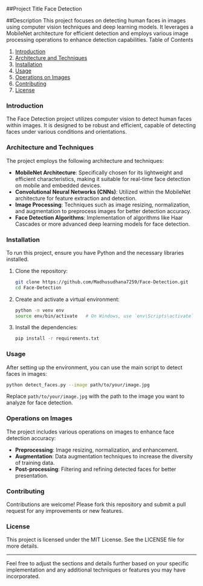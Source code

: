 ##Project Title
Face Detection

##Description
This project focuses on detecting human faces in images using computer vision techniques and deep learning models. It leverages a MobileNet architecture for efficient detection and employs various image processing operations to enhance detection capabilities.
Table of Contents
1. [Introduction](#introduction)
2. [Architecture and Techniques](#architecture-and-techniques)
3. [Installation](#installation)
4. [Usage](#usage)
5. [Operations on Images](#operations-on-images)
6. [Contributing](#contributing)
7. [License](#license)

### Introduction
The Face Detection project utilizes computer vision to detect human faces within images. It is designed to be robust and efficient, capable of detecting faces under various conditions and orientations.

### Architecture and Techniques
The project employs the following architecture and techniques:
- **MobileNet Architecture**: Specifically chosen for its lightweight and efficient characteristics, making it suitable for real-time face detection on mobile and embedded devices.
- **Convolutional Neural Networks (CNNs)**: Utilized within the MobileNet architecture for feature extraction and detection.
- **Image Processing**: Techniques such as image resizing, normalization, and augmentation to preprocess images for better detection accuracy.
- **Face Detection Algorithms**: Implementation of algorithms like Haar Cascades or more advanced deep learning models for face detection.

### Installation
To run this project, ensure you have Python and the necessary libraries installed.

1. Clone the repository:
    ```bash
    git clone https://github.com/Madhusudhana7259/Face-Detection.git
    cd Face-Detection
    ```

2. Create and activate a virtual environment:
    ```bash
    python -m venv env
    source env/bin/activate   # On Windows, use `env\Scripts\activate`
    ```

3. Install the dependencies:
    ```bash
    pip install -r requirements.txt
    ```

### Usage
After setting up the environment, you can use the main script to detect faces in images:
```bash
python detect_faces.py --image path/to/your/image.jpg
```
Replace `path/to/your/image.jpg` with the path to the image you want to analyze for face detection.

### Operations on Images
The project includes various operations on images to enhance face detection accuracy:
- **Preprocessing**: Image resizing, normalization, and enhancement.
- **Augmentation**: Data augmentation techniques to increase the diversity of training data.
- **Post-processing**: Filtering and refining detected faces for better presentation.

### Contributing
Contributions are welcome! Please fork this repository and submit a pull request for any improvements or new features.

### License
This project is licensed under the MIT License. See the LICENSE file for more details.

---

Feel free to adjust the sections and details further based on your specific implementation and any additional techniques or features you may have incorporated.
